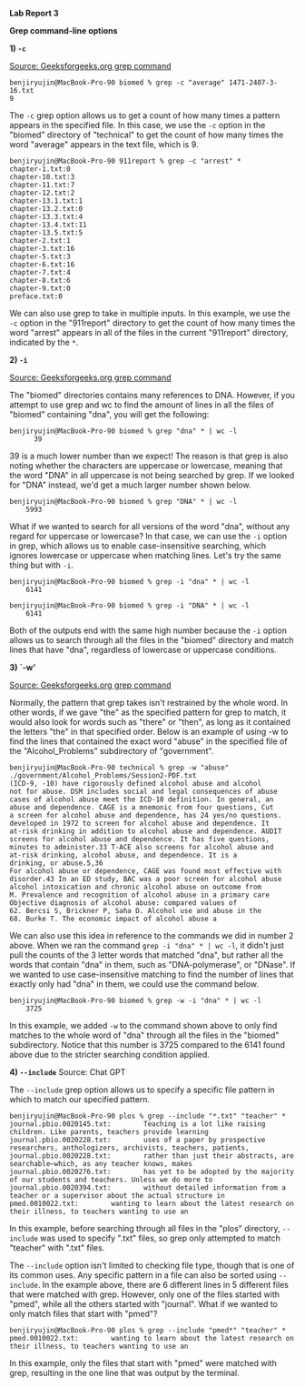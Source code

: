 **Lab Report 3**

**Grep command-line options**

**1) `-c`**

[Source: Geeksforgeeks.org grep command](https://www.geeksforgeeks.org/grep-command-in-unixlinux/#)

```
benjiryujin@MacBook-Pro-90 biomed % grep -c "average" 1471-2407-3-16.txt      
9
```

The `-c` grep option allows us to get a count of how many times a pattern appears in the specified file. In this case, we use the `-c` option in the "biomed" directory of "technical" to get the count of how many times the word "average" appears in the text file, which is 9. 

```
benjiryujin@MacBook-Pro-90 911report % grep -c "arrest" *
chapter-1.txt:0
chapter-10.txt:3
chapter-11.txt:7
chapter-12.txt:2
chapter-13.1.txt:1
chapter-13.2.txt:0
chapter-13.3.txt:4
chapter-13.4.txt:11
chapter-13.5.txt:5
chapter-2.txt:1
chapter-3.txt:16
chapter-5.txt:3
chapter-6.txt:16
chapter-7.txt:4
chapter-8.txt:6
chapter-9.txt:0
preface.txt:0
```
We can also use grep to take in multiple inputs. In this example, we use the `-c` option in the "911report" directory to get the count of how many times the word "arrest" appears in all of the files in the current "911report" directory, indicated by the `*`.

**2) `-i`**

[Source: Geeksforgeeks.org grep command](https://www.geeksforgeeks.org/grep-command-in-unixlinux/#)

The "biomed" directories contains many references to DNA. However, if you attempt to use grep and wc to find the amount of lines in all the files of "biomed" containing "dna", you will get the following:

```
benjiryujin@MacBook-Pro-90 biomed % grep "dna" * | wc -l
      39
```
39 is a much lower number than we expect! The reason is that grep is also noting whether the characters are uppercase or lowercase, meaning that the word "DNA" in all uppercase is not being searched by grep. If we looked for "DNA" instead, we'd get a much larger number shown below. 

```
benjiryujin@MacBook-Pro-90 biomed % grep "DNA" * | wc -l
    5993
```

What if we wanted to search for all versions of the word "dna", without any regard for uppercase or lowercase? In that case, we can use the `-i` option in grep, which allows us to enable case-insensitive searching, which ignores lowercase or uppercase when matching lines. Let's try the same thing but with `-i`.

```
benjiryujin@MacBook-Pro-90 biomed % grep -i "dna" * | wc -l
    6141
```
```
benjiryujin@MacBook-Pro-90 biomed % grep -i "DNA" * | wc -l
    6141
```

Both of the outputs end with the same high number because the `-i` option allows us to search through all the files in the "biomed" directory and match lines that have "dna", regardless of lowercase or uppercase conditions. 

**3) `-w'**

[Source: Geeksforgeeks.org grep command](https://www.geeksforgeeks.org/grep-command-in-unixlinux/#)


Normally, the pattern that grep takes isn't restrained by the whole word. In other words, if we gave "the" as the specified pattern for grep to match, it would also look for words such as "there" or "then", as long as it contained the letters "the" in that specified order. Below is an example of using -w to find the lines that contained the exact word "abuse" in the specified file of the "Alcohol_Problems" subdirectory of "government".

```
benjiryujin@MacBook-Pro-90 technical % grep -w "abuse" ./government/Alcohol_Problems/Session2-PDF.txt
(ICD-9, -10) have rigorously defined alcohol abuse and alcohol
not for abuse. DSM includes social and legal consequences of abuse
cases of alcohol abuse meet the ICD-10 definition. In general, an
abuse and dependence. CAGE is a mnemonic from four questions, Cut
a screen for alcohol abuse and dependence, has 24 yes/no questions.
developed in 1972 to screen for alcohol abuse and dependence. It
at-risk drinking in addition to alcohol abuse and dependence. AUDIT
screens for alcohol abuse and dependence. It has five questions,
minutes to administer.33 T-ACE also screens for alcohol abuse and
at-risk drinking, alcohol abuse, and dependence. It is a
drinking, or abuse.5,36
For alcohol abuse or dependence, CAGE was found most effective with
disorder.43 In an ED study, BAC was a poor screen for alcohol abuse
alcohol intoxication and chronic alcohol abuse on outcome from
M. Prevalence and recognition of alcohol abuse in a primary care
Objective diagnosis of alcohol abuse: compared values of
62. Bercsi S, Brickner P, Saha D. Alcohol use and abuse in the
68. Burke T. The economic impact of alcohol abuse a
```

We can also use this idea in reference to the commands we did in number 2 above. When we ran the command `grep -i "dna" * | wc -l`, it didn't just pull the counts of the 3 letter words that matched "dna", but rather all the words that contain "dna" in them, such as "DNA-polymerase", or "DNase". If we wanted to use case-insensitive matching to find the number of lines that exactly only had "dna" in them, we could use the command below.

```
benjiryujin@MacBook-Pro-90 biomed % grep -w -i "dna" * | wc -l
    3725
```

In this example, we added `-w` to the command shown above to only find matches to the whole word of "dna" through all the files in the "biomed" subdirectory. Notice that this number is 3725 compared to the 6141 found above due to the stricter searching condition applied.

**4) `--include`**
Source: Chat GPT 

The `--include` grep option allows us to specify a specific file pattern in which to match our specified pattern. 

```
benjiryujin@MacBook-Pro-90 plos % grep --include "*.txt" "teacher" *
journal.pbio.0020145.txt:        Teaching is a lot like raising children. Like parents, teachers provide learning
journal.pbio.0020228.txt:        uses of a paper by prospective researchers, anthologizers, archivists, teachers, patients,
journal.pbio.0020228.txt:        rather than just their abstracts, are searchable—which, as any teacher knows, makes
journal.pbio.0020276.txt:        has yet to be adopted by the majority of our students and teachers. Unless we do more to
journal.pbio.0020394.txt:        without detailed information from a teacher or a supervisor about the actual structure in
pmed.0010022.txt:        wanting to learn about the latest research on their illness, to teachers wanting to use an
```

In this example, before searching through all files in the "plos" directory, `--include` was used to specify ".txt" files, so grep only attempted to match "teacher" with ".txt" files. 

The `--include` option isn't limited to checking file type, though that is one of its common uses. Any specific pattern in a file can also be sorted using `--include`. In the example above, there are 6 different lines in 5 different files that were matched with grep. However, only one of the files started with "pmed", while all the others started with "journal". What if we wanted to only match files that start with "pmed"?

```
benjiryujin@MacBook-Pro-90 plos % grep --include "pmed*" "teacher" * 
pmed.0010022.txt:        wanting to learn about the latest research on their illness, to teachers wanting to use an
```
In this example, only the files that start with "pmed" were matched with grep, resulting in the one line that was output by the terminal. 








